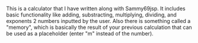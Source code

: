 This is a calculator that I have written along with Sammy69jsp. 
It includes basic functionality like adding, substracting, multiplying, dividing, and exponents 2 numbers inputted by the user. 
Also there is something called a "memory", which is basically the result of your previous calculation that can be used as a placeholder (enter "m" instead of the number). 
